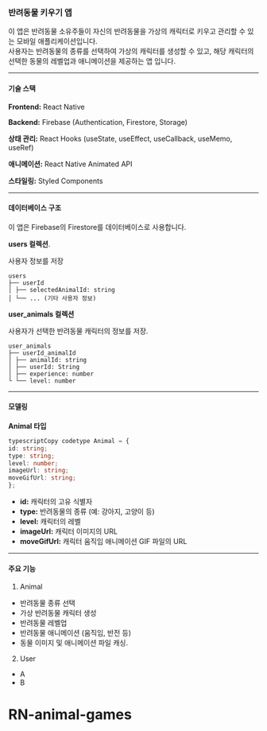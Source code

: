 ### 반려동물 키우기 앱

이 앱은 반려동물 소유주들이 자신의 반려동물을 가상의 캐릭터로 키우고 관리할 수 있는 모바일 애플리케이션입니다.  
사용자는 반려동물의 종류를 선택하여 가상의 캐릭터를 생성할 수 있고, 해당 캐릭터의 선택한 동물의 레벨업과 애니메이션을 제공하는 앱 입니다.

---

#### 기술 스택

**Frontend:** React Native

**Backend:** Firebase (Authentication, Firestore, Storage)

**상태 관리:** React Hooks (useState, useEffect, useCallback, useMemo, useRef)

**애니메이션:** React Native Animated API

**스타일링:** Styled Components

---

#### 데이터베이스 구조

이 앱은 Firebase의 Firestore를 데이터베이스로 사용합니다.

**users 컬렉션**.

사용자 정보를 저장

```
users
├── userId
│ ├── selectedAnimalId: string
│ └── ... (기타 사용자 정보)
```

**user_animals 컬렉션**

사용자가 선택한 반려동물 캐릭터의 정보를 저장.

```
user_animals
├── userId_animalId
│ ├── animalId: string
│ ├── userId: String
│ ├── experience: number
└ └── level: number
```

---

#### 모델링

**Animal 타입**

```typescript
typescriptCopy codetype Animal = {
id: string;
type: string;
level: number;
imageUrl: string;
moveGifUrl: string;
};
```

- **id:** 캐릭터의 고유 식별자
- **type:** 반려동물의 종류 (예: 강아지, 고양이 등)
- **level:** 캐릭터의 레벨
- **imageUrl:** 캐릭터 이미지의 URL
- **moveGifUrl:** 캐릭터 움직임 애니메이션 GIF 파일의 URL

---

#### 주요 기능

1. Animal

- 반려동물 종류 선택
- 가상 반려동물 캐릭터 생성
- 반려동물 레벨업
- 반려동물 애니메이션 (움직임, 반전 등)
- 동물 이미지 및 애니메이션 파일 캐싱.

2. User

- A
- B
# RN-animal-games
